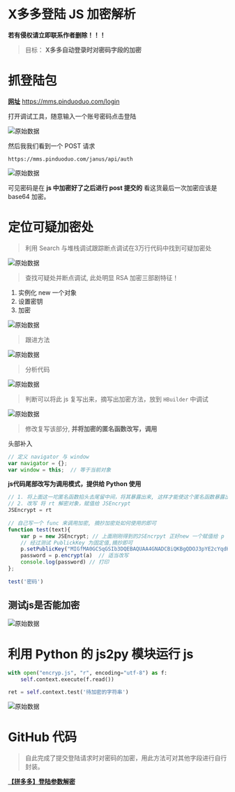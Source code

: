 # X多多登陆 JS 加密解析
**若有侵权请立即联系作者删除！！！**

> 目标： **X多多自动登录时对密码字段的加密**

# 抓登陆包
[**网址**](https://mms.pinduoduo.com/login) https://mms.pinduoduo.com/login

打开调试工具，随意输入一个账号密码点击登陆

![原始数据](https://www.zhangkunzhi.com/images/20190721/1.png)

然后我我们看到一个 POST 请求

`https://mms.pinduoduo.com/janus/api/auth`

![原始数据](https://www.zhangkunzhi.com/images/20190721/2.png)

可见密码是在 **js 中加密好了之后进行 post 提交的** 看这货最后一次加密应该是 base64 加密。

# 定位可疑加密处
> 利用 Search 与堆栈调试跟踪断点调试在3万行代码中找到可疑加密处

![原始数据](https://www.zhangkunzhi.com/images/20190721/3.png)

> 查找可疑处并断点调试, 此处明显 RSA 加密三部剧特征！

1. 实例化 new 一个对象
2. 设置密钥
3. 加密

![原始数据](https://www.zhangkunzhi.com/images/20190721/4.png)

> 跟进方法

![原始数据](https://www.zhangkunzhi.com/images/20190721/5.png)

> 分析代码

![原始数据](https://www.zhangkunzhi.com/images/20190721/6.png)

> 判断可以将此 js 复写出来，摘写出加密方法，放到 `HBuilder` 中调试



![原始数据](https://www.zhangkunzhi.com/images/20190721/7.png)

> 修改复写该部分, **并将加密的匿名函数改写，调用**

头部补入
```javascript
// 定义 navigator 与 window
var navigator = {};
var window = this;  // 等于当前对象
``` 

**js代码尾部改写为调用模式，提供给 Python 使用**

```javascript
// 1. 将上面这一坨匿名函数掐头去尾留中间，将其暴露出来, 这样才能使这个匿名函数暴露出来。	
// 2. 改写 将 rt 解密对象，赋值给 JSEncrypt
JSEncrypt = rt
	
// 自己写一个 func 来调用加密, 摘抄加密处如何使用的即可
function test(text){
	var p = new JSEncrypt; // 上面刚刚得到的JSEncrpyt 正好new 一个赋值给 p
	// 经过测试 PublickKey 为固定值,摘抄即可
	p.setPublicKey("MIGfMA0GCSqGSIb3DQEBAQUAA4GNADCBiQKBgQDOJ3pYE2cYqdHAnQhd0akAQ6tKiepF6ZCXnYix8HyZJapWm5aeJRmXpWPaH2l+tZzgwOELJLu0BYk6eefWpd79Zm63+cSRdRqhgSv3/Anh4XVjBBewc26KUKMq5MWnEVCyjEDZSzUvCnDiVOl+Uid9tRRr1ZrBMKsXwSgjvge0NwIDAQAB"),
	password = p.encrypt(a)  // 适当改写
	console.log(password) // 打印
};
	
test('密码')
``` 

## 测试js是否能加密
![原始数据](https://www.zhangkunzhi.com/images/20190721/8.png)

# 利用 Python 的 js2py 模块运行 js

```python
with open("encryp.js", "r", encoding="utf-8") as f:
    self.context.execute(f.read())

ret = self.context.test('待加密的字符串')
```

![原始数据](https://www.zhangkunzhi.com/images/20190721/9.png)



# GitHub 代码
> 自此完成了提交登陆请求时对密码的加密，用此方法可对其他字段进行自行封装。

 [**【拼多多】登陆参数解密**](https://github.com/wkunzhi/SpiderCrackDemo/tree/master/反爬处理案例/PinDuoDuo)